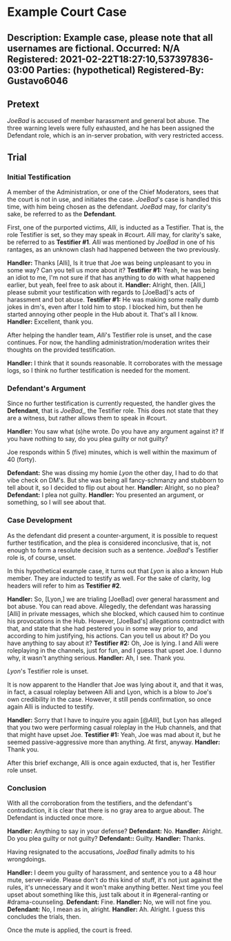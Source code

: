 # Example Court Case

Description: Example case, please note that all usernames are fictional.
Occurred: N/A
Registered: 2021-02-22T18:27:10,537397836-03:00
Parties: (hypothetical)
Registered-By: Gustavo6046
---

## Pretext

_JoeBad_ is accused of member harassment and general bot abuse. The three warning levels were fully exhausted, and he has been assigned the Defendant role, which is an in-server probation, with very restricted access.

## Trial

### Initial Testification

A member of the Administration, or one of the Chief Moderators, sees that the court is not in use, and initiates the case. *JoeBad*'s case is handled this time, with him being chosen as the defendant. _JoeBad_ may, for clarity's sake, be referred to as the **Defendant**.

First, one of the purported victims, _Alli_, is inducted as a Testifier. That is, the role Testifier is set, so they may speak in #court. _Alli_ may, for clarity's sake, be referred to as **Testifier #1**. _Alli_ was mentioned by _JoeBad_ in one of his rantages, as an unknown clash had happened between the two previously.

**Handler:** Thanks \[Alli\], Is it true that Joe was being unpleasant to you in some way? Can you tell us more about it?
**Testifier #1:** Yeah, he was being an idiot to me, I'm not sure if that has anything to do with what happened earlier, but yeah, feel free to ask about it.
**Handler:** Alright, then. \[Alli,\] please submit your testification with regards to \[JoeBad\]'s acts of harassment and bot abuse.
**Testifier #1:** He was making some really dumb jokes in dm's, even after I told him to stop. I blocked him, but then he started annoying other people in the Hub about it. That's all I know.
**Handler:** Excellent, thank you.

After helping the handler team, _Alli_'s Testifier role is unset, and the case continues. For now, the handling administration/moderation writes their thoughts on the provided testification.

**Handler:** I think that it sounds reasonable. It corroborates with the message logs, so I think no further testification is needed for the moment.

### Defendant's Argument

Since no further testification is currently requested, the handler gives the **Defendant**, that is _JoeBad_,, the Testifier role. This does not state that they are a witness, but rather allows them to speak in #court.

**Handler:** You saw what (s)he wrote. Do you have any argument against it? If you have nothing to say, do you plea guilty or not guilty?

Joe responds within 5 (five) minutes, which is well within the maximum of 40 (forty).

**Defendant:** She was dissing my homie _Lyon_ the other day, I had to do that vibe check on DM's. But she was being all fancy-schmanzy and stubborn to tell about it, so I decided to flip out about her.
**Handler:** Alright, so no plea?
**Defendant:** I plea not guilty.
**Handler:** You presented an argument, or something, so I will see about that.

### Case Development

As the defendant did present a counter-argument, it is possible to request further testification, and the plea is considered inconclusive, that is, not enough to form a resolute decision such as a sentence. _JoeBad_'s Testifier role is, of course, unset.

In this hypothetical example case, it turns out that _Lyon_ is also a known Hub member. They are inducted to testify as well. For the sake of clarity, log headers will refer to him as **Testifier #2**.

**Handler:** So, \[Lyon,\] we are trialing \[JoeBad\] over general harassment and bot abuse. You can read above. Allegedly, the defendant was harassing \[Alli\] in private messages, which she blocked, which caused him to continue his provocations in the Hub. However, \[JoeBad's\] allegations contradict with that, and state that she had pestered you in some way prior to, and according to him justifying, his actions. Can you tell us about it? Do you have anything to say about it?
**Testifier #2:** Oh, Joe is lying. I and Alli were roleplaying in the channels, just for fun, and I guess that upset Joe. I dunno why, it wasn't anything serious.
**Handler:** Ah, I see. Thank you.

_Lyon_'s Testifier role is unset.

It is now apparent to the Handler that Joe was lying about it, and that it was, in fact, a casual roleplay between Alli and Lyon, which is a blow to Joe's own credibility in the case. However, it still pends confirmation, so once again Alli is inducted to testify.

**Handler:** Sorry that I have to inquire you again \[@_Alli_\], but Lyon has alleged that you two were performing casual roleplay in the Hub channels, and that that might have upset Joe.
**Testifier #1:** Yeah, Joe was mad about it, but he seemed passive-aggressive more than anything. At first, anyway.
**Handler:** Thank you.

After this brief exchange, Alli is once again exducted, that is, her Testifier role unset.

### Conclusion

With all the corroboration from the testifiers, and the defendant's contradiction, it is clear that there is no gray area to argue about. The Defendant is inducted once more.

**Handler:** Anything to say in your defense?
**Defendant:** No.
**Handler:** Alright. Do you plea guilty or not guilty?
**Defendant::** Guilty.
**Handler:** Thanks.

Having resignated to the accusations, _JoeBad_ finally admits to his wrongdoings. 

**Handler:** I deem you guilty of harassment, and sentence you to a 48 hour mute, server-wide. Please don't do this kind of stuff, it's not just against the rules, it's unnecessary and it won't make anything better. Next time you feel upset about something like this, just talk about it in #general-ranting or #drama-counseling.
**Defendant:** Fine.
**Handler:** No, we will not fine you.
**Defendant:** No, I mean as in, alright.
**Handler:** Ah. Alright. I guess this concludes the trials, then.

Once the mute is applied, the court is freed.
